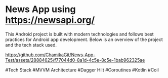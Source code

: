 # News App using https://newsapi.org/

This Android project is built with modern technologies and follows best practices for Android app development. 
Below is an overview of the project and the tech stack used.


https://github.com/ChamikaGit/News-App-Test/assets/28884625/f77044d0-8a1d-4c5e-8c5e-1bab962325ae




#Tech Stack
#MVVM Architecture
#Dagger Hilt
#Coroutines
#Kotlin
#Coil
